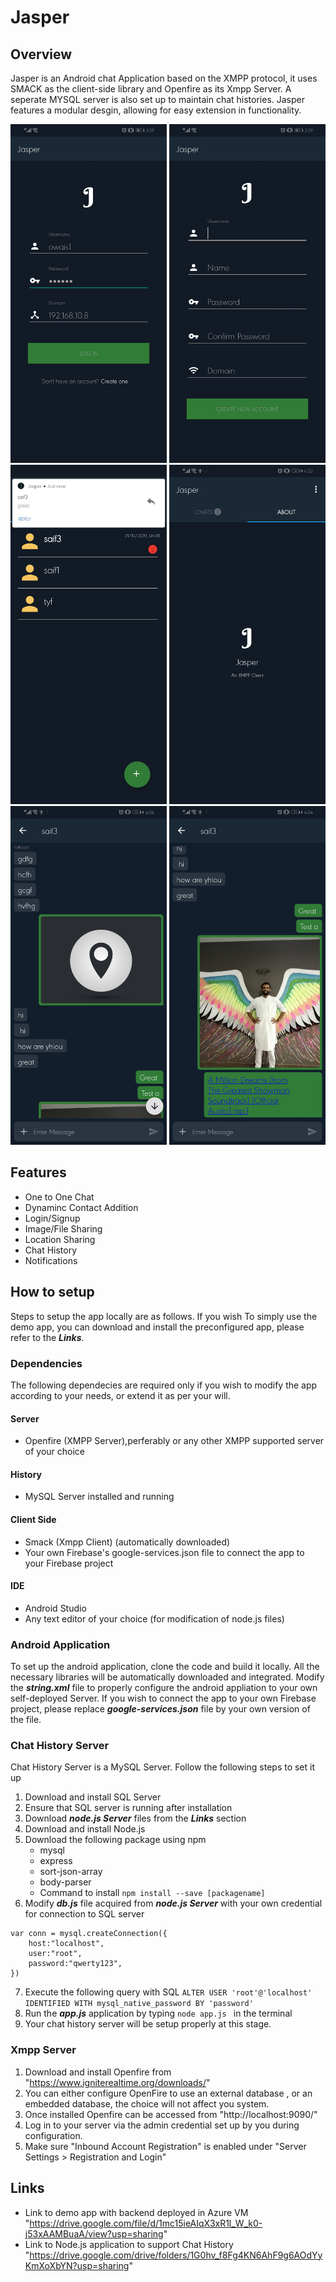 # Jasper

## Overview
Jasper is an Android chat Application based on the XMPP protocol, it uses SMACK as the client-side library and Openfire as its Xmpp Server.
A seperate MYSQL server is also set up to maintain chat histories. Jasper features a modular desgin, allowing for easy extension in
functionality.

<img src="Screenshots/1.jpg" width="250"> <img src="Screenshots/2.jpg" width="250"> <img src="Screenshots/3.jpg" width="250">
<img src="Screenshots/4.jpg" width="250"> <img src="Screenshots/5.jpg" width="250"> <img src="Screenshots/6.jpg" width="250">

## Features
- One to One Chat
- Dynaminc Contact Addition
- Login/Signup
- Image/File Sharing
- Location Sharing
- Chat History
- Notifications


## How to setup
Steps to setup the app locally are as follows. If you wish To simply use the demo app, you can download and install the preconfigured app, 
please refer to the ***Links***.

### Dependencies
The following dependecies are required only if you wish to modify the app according to your needs, or extend it as per your will. 
#### Server
- Openfire (XMPP Server),perferably or any other XMPP supported server of your choice
#### History
- MySQL Server installed and running
#### Client Side
- Smack (Xmpp Client) (automatically downloaded)
- Your own Firebase's google-services.json file to connect the app to your Firebase project
#### IDE
- Android Studio
- Any text editor of your choice (for modification of node.js files)

### Android Application
To set up the android application, clone the code and build it locally. All the necessary libraries will be automatically downloaded and
integrated.
Modify the ***string.xml*** file to properly configure the android appliation to your own self-deployed Server.
If you wish to connect the app to your own Firebase project, please replace ***google-services.json*** file by your own version of the file.

### Chat History Server
Chat History Server is a MySQL Server. Follow the following steps to set it up
1. Download and install SQL Server
2. Ensure that SQL server is running after installation
3. Download ***node.js Server*** files from the ***Links*** section
4. Download and install Node.js
5. Download the following package using npm
   - mysql
   - express
   - sort-json-array
   - body-parser
   - Command to install `npm install --save [packagename]`
6. Modify ***db.js*** file acquired from ***node.js Server*** with your own credential for connection to SQL server
```
var conn = mysql.createConnection({
    host:"localhost",
    user:"root",
    password:"qwerty123",
})
```
7. Execute the following query with SQL `ALTER USER 'root'@'localhost' IDENTIFIED WITH mysql_native_password BY 'password'`
8. Run the ***app.js*** application by typing `node app.js ` in the terminal
9. Your chat history server will be setup properly at this stage.

### Xmpp Server
1. Download and install Openfire from "https://www.igniterealtime.org/downloads/"
2. You can either configure OpenFire to use an external database , or an embedded database, the choice will not affect you system.
3. Once installed Openfire can be accessed from "http://localhost:9090/"
4. Log in to your server via the admin credential set up by you during configuration. 
5. Make sure "Inbound Account Registration" is enabled under "Server Settings > Registration and Login"

## Links
- Link to demo app with backend deployed in Azure VM "https://drive.google.com/file/d/1mc15ieAIqX3xR1l_W_k0-j53xAAMBuaA/view?usp=sharing"
- Link to Node.js application to support Chat History "https://drive.google.com/drive/folders/1G0hv_f8Fg4KN6AhF9g6AOdYyKmXoXbYN?usp=sharing"


    

